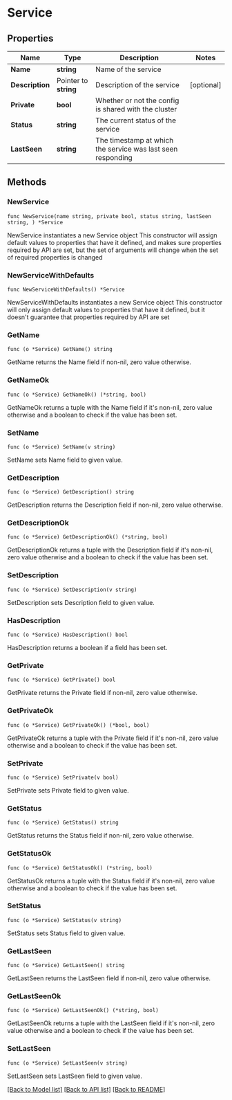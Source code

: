 # Service

## Properties

Name | Type | Description | Notes
------------ | ------------- | ------------- | -------------
**Name** | **string** | Name of the service | 
**Description** | Pointer to **string** | Description of the service | [optional] 
**Private** | **bool** | Whether or not the config is shared with the cluster | 
**Status** | **string** | The current status of the service | 
**LastSeen** | **string** | The timestamp at which the service was last seen responding | 

## Methods

### NewService

`func NewService(name string, private bool, status string, lastSeen string, ) *Service`

NewService instantiates a new Service object
This constructor will assign default values to properties that have it defined,
and makes sure properties required by API are set, but the set of arguments
will change when the set of required properties is changed

### NewServiceWithDefaults

`func NewServiceWithDefaults() *Service`

NewServiceWithDefaults instantiates a new Service object
This constructor will only assign default values to properties that have it defined,
but it doesn't guarantee that properties required by API are set

### GetName

`func (o *Service) GetName() string`

GetName returns the Name field if non-nil, zero value otherwise.

### GetNameOk

`func (o *Service) GetNameOk() (*string, bool)`

GetNameOk returns a tuple with the Name field if it's non-nil, zero value otherwise
and a boolean to check if the value has been set.

### SetName

`func (o *Service) SetName(v string)`

SetName sets Name field to given value.


### GetDescription

`func (o *Service) GetDescription() string`

GetDescription returns the Description field if non-nil, zero value otherwise.

### GetDescriptionOk

`func (o *Service) GetDescriptionOk() (*string, bool)`

GetDescriptionOk returns a tuple with the Description field if it's non-nil, zero value otherwise
and a boolean to check if the value has been set.

### SetDescription

`func (o *Service) SetDescription(v string)`

SetDescription sets Description field to given value.

### HasDescription

`func (o *Service) HasDescription() bool`

HasDescription returns a boolean if a field has been set.

### GetPrivate

`func (o *Service) GetPrivate() bool`

GetPrivate returns the Private field if non-nil, zero value otherwise.

### GetPrivateOk

`func (o *Service) GetPrivateOk() (*bool, bool)`

GetPrivateOk returns a tuple with the Private field if it's non-nil, zero value otherwise
and a boolean to check if the value has been set.

### SetPrivate

`func (o *Service) SetPrivate(v bool)`

SetPrivate sets Private field to given value.


### GetStatus

`func (o *Service) GetStatus() string`

GetStatus returns the Status field if non-nil, zero value otherwise.

### GetStatusOk

`func (o *Service) GetStatusOk() (*string, bool)`

GetStatusOk returns a tuple with the Status field if it's non-nil, zero value otherwise
and a boolean to check if the value has been set.

### SetStatus

`func (o *Service) SetStatus(v string)`

SetStatus sets Status field to given value.


### GetLastSeen

`func (o *Service) GetLastSeen() string`

GetLastSeen returns the LastSeen field if non-nil, zero value otherwise.

### GetLastSeenOk

`func (o *Service) GetLastSeenOk() (*string, bool)`

GetLastSeenOk returns a tuple with the LastSeen field if it's non-nil, zero value otherwise
and a boolean to check if the value has been set.

### SetLastSeen

`func (o *Service) SetLastSeen(v string)`

SetLastSeen sets LastSeen field to given value.



[[Back to Model list]](../README.md#documentation-for-models) [[Back to API list]](../README.md#documentation-for-api-endpoints) [[Back to README]](../README.md)


